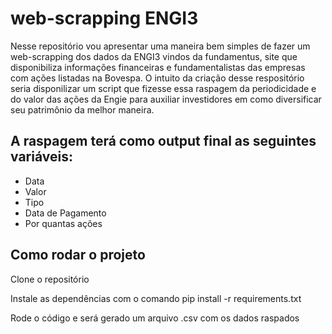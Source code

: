 # web-scrapping ENGI3

Nesse repositório vou apresentar uma maneira bem simples de fazer um web-scrapping dos dados da ENGI3 vindos da fundamentus, site que disponibiliza informações financeiras e fundamentalistas das empresas com ações listadas na Bovespa. O intuito da criação desse respositório seria disponilizar um script que fizesse essa raspagem da periodicidade e do valor das ações da Engie para auxiliar investidores em como diversificar seu patrimônio da melhor maneira.

## A raspagem terá como output final as seguintes variáveis:

- Data	
- Valor
- Tipo
- Data de Pagamento	
- Por quantas ações 


## Como rodar o projeto
Clone o repositório

Instale as dependências com o comando pip install -r requirements.txt

Rode o código e será gerado um arquivo .csv com os dados raspados

